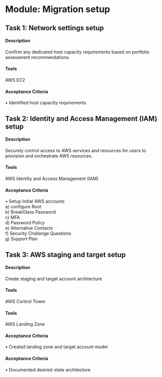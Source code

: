 
# Module: Migration setup
## Task 1: Network settings setup
#### Description
Confirm any dedicated host capacity requirements based on portfolio assessment recommendations.
#### Tools
AWS EC2
#### Acceptance Criteria
• Identified host capacity requirements
## Task 2: Identity and Access Management (IAM) setup
#### Description
Securely control access to AWS services and resources for users to provision and orchestrate AWS resources.
#### Tools
AWS Identity and Access Management (IAM)
#### Acceptance Criteria
• Setup Initial AWS accounts      
a) configure Root  
b) BreakGlass Password  
c) MFA  
d) Password Policy  
e) Alternative Contacts  
f) Security Challenge Questions  
g) Support Plan
## Task 3: AWS staging and target setup
#### Description
Create staging and target account architecture
#### Tools
AWS Control Tower
#### Tools
AWS Landing Zone
#### Acceptance Criteria
• Created landing zone and target account model
#### Acceptance Criteria
• Documented desired-state architecture